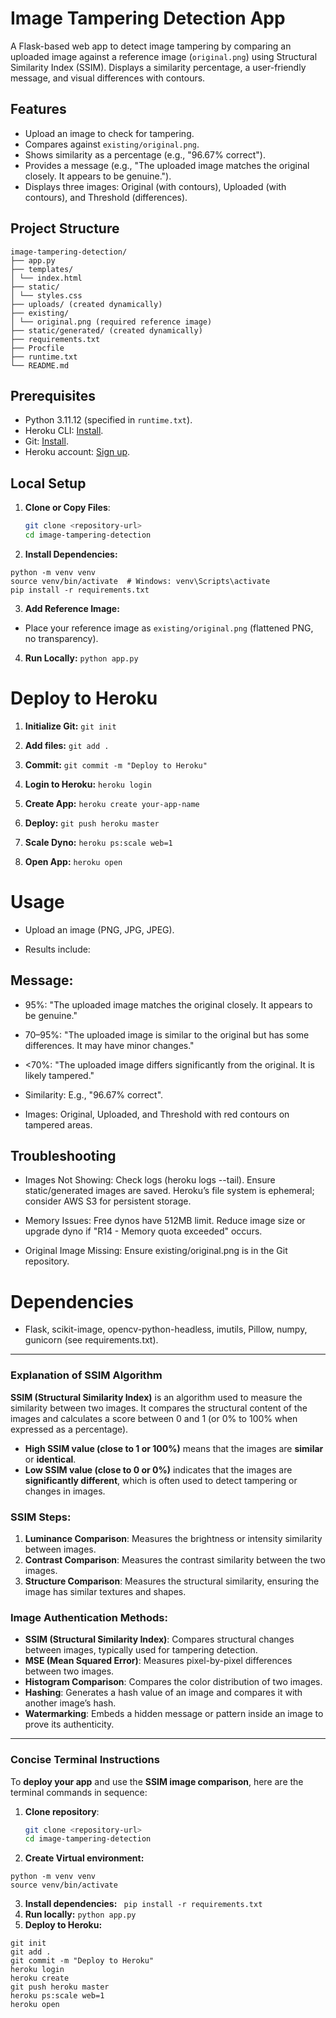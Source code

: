 # Image Tampering Detection App

A Flask-based web app to detect image tampering by comparing an uploaded image against a reference image (`original.png`) using Structural Similarity Index (SSIM). Displays a similarity percentage, a user-friendly message, and visual differences with contours.

## Features
- Upload an image to check for tampering.
- Compares against `existing/original.png`.
- Shows similarity as a percentage (e.g., "96.67% correct").
- Provides a message (e.g., "The uploaded image matches the original closely. It appears to be genuine.").
- Displays three images: Original (with contours), Uploaded (with contours), and Threshold (differences).

## Project Structure
```
image-tampering-detection/
├── app.py
├── templates/
│ └── index.html
├── static/
│ └── styles.css
├── uploads/ (created dynamically)
├── existing/
│ └── original.png (required reference image)
├── static/generated/ (created dynamically)
├── requirements.txt
├── Procfile
├── runtime.txt
└── README.md
```

## Prerequisites
- Python 3.11.12 (specified in `runtime.txt`).
- Heroku CLI: [Install](https://devcenter.heroku.com/articles/heroku-cli).
- Git: [Install](https://git-scm.com/downloads).
- Heroku account: [Sign up](https://www.heroku.com).

## Local Setup
1. **Clone or Copy Files**:
   ```bash
   git clone <repository-url>
   cd image-tampering-detection

2. **Install Dependencies:**

```
python -m venv venv
source venv/bin/activate  # Windows: venv\Scripts\activate
pip install -r requirements.txt
```
3. **Add Reference Image:**
- Place your reference image as ```existing/original.png``` (flattened PNG, no transparency).

4. **Run Locally:**
```python app.py```

# Deploy to Heroku

1. **Initialize Git:**
```git init```

2. **Add files:**
```git add . ```
3. **Commit:**
```git commit -m "Deploy to Heroku"```
4. **Login to Heroku:**
```heroku login```
5. **Create App:**
```heroku create your-app-name```
6. **Deploy:**
```git push heroku master```
7. **Scale Dyno:**
```heroku ps:scale web=1```
8. **Open App:**
```heroku open```
# Usage
- Upload an image (PNG, JPG, JPEG).

- Results include:

## Message:

- 95%: "The uploaded image matches the original closely. It appears to be genuine."

- 70–95%: "The uploaded image is similar to the original but has some differences. It may have minor changes."

- <70%: "The uploaded image differs significantly from the original. It is likely tampered."

- Similarity: E.g., "96.67% correct".

- Images: Original, Uploaded, and Threshold with red contours on tampered areas.

## Troubleshooting
- Images Not Showing: Check logs (heroku logs --tail). Ensure static/generated images are saved. Heroku’s file system is ephemeral; consider AWS S3 for persistent storage.

- Memory Issues: Free dynos have 512MB limit. Reduce image size or upgrade dyno if "R14 - Memory quota exceeded" occurs.

- Original Image Missing: Ensure existing/original.png is in the Git repository.

# Dependencies
- Flask, scikit-image, opencv-python-headless, imutils, Pillow, numpy, gunicorn (see requirements.txt).


---

### **Explanation of SSIM Algorithm**

**SSIM (Structural Similarity Index)** is an algorithm used to measure the similarity between two images. It compares the structural content of the images and calculates a score between 0 and 1 (or 0% to 100% when expressed as a percentage).

- **High SSIM value (close to 1 or 100%)** means that the images are **similar** or **identical**.
- **Low SSIM value (close to 0 or 0%)** indicates that the images are **significantly different**, which is often used to detect tampering or changes in images.

### **SSIM Steps:**
1. **Luminance Comparison**: Measures the brightness or intensity similarity between images.
2. **Contrast Comparison**: Measures the contrast similarity between the two images.
3. **Structure Comparison**: Measures the structural similarity, ensuring the image has similar textures and shapes.

### **Image Authentication Methods**:
- **SSIM (Structural Similarity Index)**: Compares structural changes between images, typically used for tampering detection.
- **MSE (Mean Squared Error)**: Measures pixel-by-pixel differences between two images.
- **Histogram Comparison**: Compares the color distribution of two images.
- **Hashing**: Generates a hash value of an image and compares it with another image’s hash.
- **Watermarking**: Embeds a hidden message or pattern inside an image to prove its authenticity.

---

### **Concise Terminal Instructions**

To **deploy your app** and use the **SSIM image comparison**, here are the terminal commands in sequence:

1. **Clone repository**:
   ```bash
   git clone <repository-url>
   cd image-tampering-detection
2. **Create Virtual environment:**
```
python -m venv venv
source venv/bin/activate  
```
3. **Install dependencies:**
``` pip install -r requirements.txt```
4. **Run locally:**
```python app.py```
5. **Deploy to Heroku:**
```
git init
git add .
git commit -m "Deploy to Heroku"
heroku login
heroku create
git push heroku master
heroku ps:scale web=1
heroku open
```